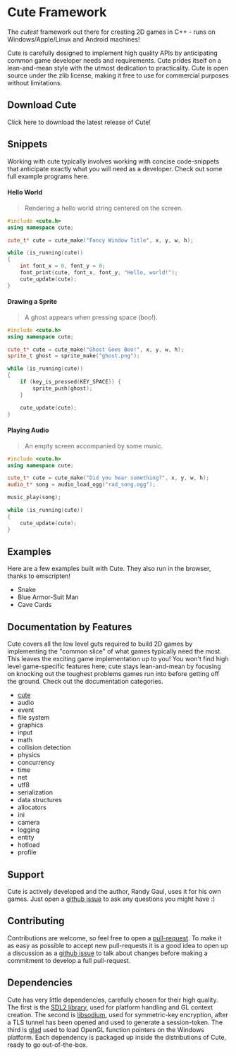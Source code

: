 # Cute Framework

The *cutest* framework out there for creating 2D games in C++ - runs on Windows/Apple/Linux and Android machines!

Cute is carefully designed to implement high quality APIs by anticipating common game developer needs and requirements. Cute prides itself on a lean-and-mean style with the utmost dedication to practicality. Cute is open source under the zlib license, making it free to use for commercial purposes without limitations.

## Download Cute

Click here to download the latest release of Cute!

## Snippets

Working with cute typically involves working with concise code-snippets that anticipate exactly what you will need as a developer. Check out some full example programs here.

#### Hello World

> Rendering a hello world string centered on the screen.
```cpp
#include <cute.h>
using namespace cute;

cute_t* cute = cute_make("Fancy Window Title", x, y, w, h);

while (is_running(cute))
{
	int font_x = 0, font_y = 0;
	font_print(cute, font_x, font_y, "Hello, world!");
	cute_update(cute);
}

```

#### Drawing a Sprite

> A ghost appears when pressing space (boo!).
```cpp
#include <cute.h>
using namespace cute;

cute_t* cute = cute_make("Ghost Goes Boo!", x, y, w, h);
sprite_t ghost = sprite_make("ghost.png");

while (is_running(cute))
{
	if (key_is_pressed(KEY_SPACE)) {
		sprite_push(ghost);
	}

	cute_update(cute);
}
```

#### Playing Audio

> An empty screen accompanied by some music.
```cpp
#include <cute.h>
using namespace cute;

cute_t* cute = cute_make("Did you hear something?", x, y, w, h);
audio_t* song = audio_load_ogg("rad_song.ogg");

music_play(song);

while (is_running(cute))
{
	cute_update(cute);
}
```

## Examples

Here are a few examples built with Cute. They also run in the browser, thanks to emscripten!

* Snake
* Blue Armor-Suit Man
* Cave Cards

## Documentation by Features

Cute covers all the low level guts required to build 2D games by implementing the "common slice" of what games typically need the most. This leaves the exciting game implementation up to you! You won't find high level game-specific features here; cute stays lean-and-mean by focusing on knocking out the toughest problems games run into before getting off the ground. Check out the documentation categories.

* [cute](https://github.com/RandyGaul/cute_framework/blob/master/doc/cute_t.md)
* audio
* event
* file system
* graphics
* input
* math
* collision detection
* physics
* concurrency
* time
* net
* utf8
* serialization
* data structures
* allocators
* ini
* camera
* logging
* entity
* hotload
* profile

## Support

Cute is actively developed and the author, Randy Gaul, uses it for his own games. Just open a [github issue](https://github.com/RandyGaul/cute_framework/issues/new) to ask any questions you might have :)

## Contributing

Contributions are welcome, so feel free to open a [pull-request](https://github.com/RandyGaul/cute_framework/pulls). To make it as easy as possible to accept new pull-requests it is a good idea to open up a discussion as a [github issue](https://github.com/RandyGaul/cute_framework/issues/new) to talk about changes before making a commitment to develop a full pull-request.

## Dependencies

Cute has very little dependencies, carefully chosen for their high quality. The first is the [SDL2 library](https://www.libsdl.org/), used for platform handling and GL context creation. The second is [libsodium](https://libsodium.gitbook.io/doc/), used for symmetric-key encryption, after a TLS tunnel has been opened and used to generate a session-token. The third is [glad](https://github.com/Dav1dde/glad) used to load OpenGL function pointers on the Windows platform. Each dependency is packaged up inside the distributions of Cute, ready to go out-of-the-box.
